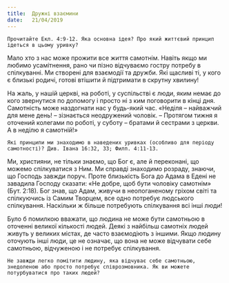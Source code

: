 ```yaml
---
title:  Дружні взаємини
date:   21/04/2019
---
```


`Прочитайте Екл. 4:9-12. Яка основна ідея? Про який життєвий принцип ідеться в цьому уривку?`

Мало хто з нас може прожити все життя самотнім. Навіть якщо ми любимо усамітнення, рано чи пізно відчуваємо гостру потребу в спілкуванні. Ми створені для взаємодії та дружби. Які щасливі ті, у кого є близькі родичі, готові втішити й підтримати в скрутну хвилину!

На жаль, у нашій церкві, на роботі, у суспільстві є люди, яким немає до кого звернутися по допомогу і просто ні з ким поговорити в кінці дня. Самотність може наздогнати нас у будь-який час. «Неділя – найважчий для мене день! – зізнається неодружений чоловік. – Протягом тижня я оточений колегами по роботі, у суботу – братами й сестрами з церкви. А в неділю я самотній!»

`Які принципи ми знаходимо в наведених уривках (особливо для періоду самотності)? Див. Івана 16:32, 33; Филп. 4:11-13.`

Ми, християни, не тільки знаємо, що Бог є, але й переконані, що можемо спілкуватися з Ним. Ми справді знаходимо розраду, знаючи, що Господь завжди поруч. Проте близькість Бога до Адама в Едені не завадила Господу сказати: «Не добре, щоб бути чоловіку самотнім» (Бут. 2:18). Бог знав, що Адам, живучи в неопоганеному гріхом світі та спілкуючись із Самим Творцем, все одно потребує людського спілкування. Наскільки ж більше потребують спілкування всі інші люди!

Було б помилкою вважати, що людина не може бути самотньою в оточенні великої кількості людей. Деякі з найбільш самотніх людей живуть у великих містах, де часто взаємодіють з іншими. Якщо людину оточують інші люди, це не означає, що вона не може відчувати себе самотньою, відчуженою і не потребує спілкування.

`Не завжди легко помітити людину, яка відчуває себе самотньою, знедоленою або просто потребує співрозмовника. Як ви можете потурбуватися про таких людей?`